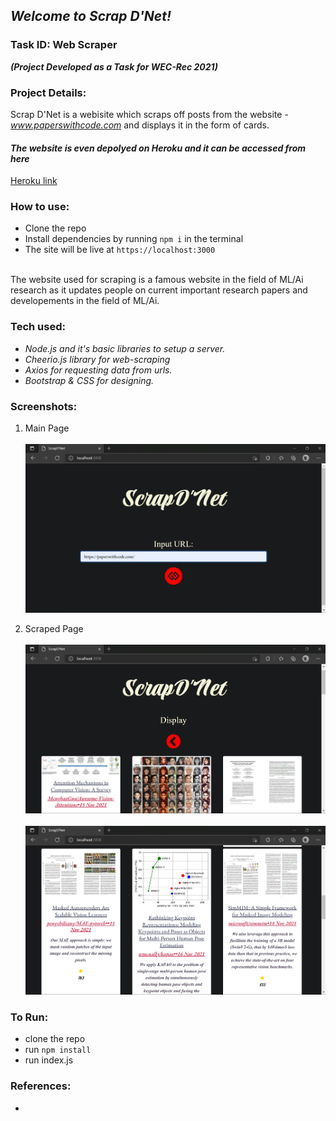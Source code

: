 ## *Welcome to Scrap D'Net!*
### Task ID: Web Scraper
***(Project Developed as a Task for WEC-Rec 2021)***
### Project Details:
Scrap D'Net is a webisite which scraps off posts from the website - *www.paperswithcode.com* and displays it in the form of cards.
<br>

#### ***The website is even depolyed on Heroku and it can be accessed from here***
<a href="">Heroku link</a>
### How to use:
- Clone the repo 
- Install dependencies by running `npm i` in the terminal
- The site will be live at `https://localhost:3000`


<br>
The website used for scraping is a famous website in the field of ML/Ai research as it updates people on current important research papers and developements in the field of ML/Ai.

### Tech used:
- *Node.js and it's basic libraries to setup a server.*
- *Cheerio.js library for web-scraping*
- *Axios for requesting data from urls.*
- *Bootstrap & CSS for designing.*

### Screenshots:
1. Main Page <br><br>
![main](./images/main.jpg "main")

2. Scraped Page <br><br>
![scraped](./images/scraped.jpg "scraped")
<br><br>
![scraped_2](./images/scraped_2.jpg "scraped_2")

### To Run:
- clone the repo
- run `npm install`
- run index.js

### References: 
- 